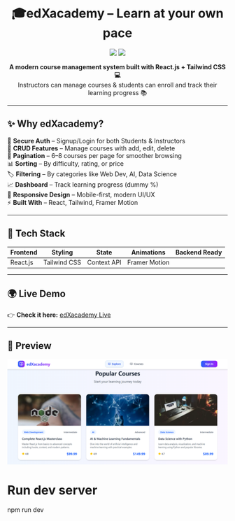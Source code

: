 <h1 align="center">🎓edXacademy – Learn at your own pace</h1>

<p align="center">
  <a href="  "><img src="https://img.shields.io/badge/Live-Demo-blue?style=for-the-badge"></a>
  <a href="https://github.com/NikhilT97/edXacademy"> <img src="https://img.shields.io/badge/GitHub-Repo-black?style=for-the-badge&logo=github"></a>
</p>

<p align="center">
  <b>A modern course management system built with React.js + Tailwind CSS 💻</b><br/>
  Instructors can manage courses & students can enroll and track their learning progress 📚
</p>

---

## ✨ Why edXacademy?

🔐 **Secure Auth** – Signup/Login for both Students & Instructors  
📝 **CRUD Features** – Manage courses with add, edit, delete  
📄 **Pagination** – 6–8 courses per page for smoother browsing  
📊 **Sorting** – By difficulty, rating, or price  
🏷 **Filtering** – By categories like Web Dev, AI, Data Science  
📈 **Dashboard** – Track learning progress (dummy %)  
📱 **Responsive Design** – Mobile-first, modern UI/UX  
⚡ **Built With** – React, Tailwind, Framer Motion  

---

## 🚀 Tech Stack

| Frontend | Styling | State | Animations | Backend Ready |
|----------|---------|-------|------------|---------------|
| React.js | Tailwind CSS | Context API | Framer Motion |

---

## 🌍 Live Demo

👉 **Check it here:** [edXacademy Live](https://edxacademy.netlify.app/)  

---

## 📸 Preview

<p align="center">
  <img src="image.png" alt="edXacademy Dashboard" />
</p>


# Run dev server
npm run dev
